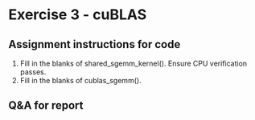 # Exercise 3 - cuBLAS

## Assignment instructions for code

1. Fill in the blanks of shared_sgemm_kernel(). Ensure CPU verification passes.
2. Fill in the blanks of cublas_sgemm().

## Q&A for report

